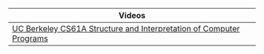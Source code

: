 | Videos |
| --- |
| [UC Berkeley CS61A Structure and Interpretation of Computer Programs](https://archive.org/details/uc-berkeley-cs61a-structure-and-interpretation-of-computer-programs) |
